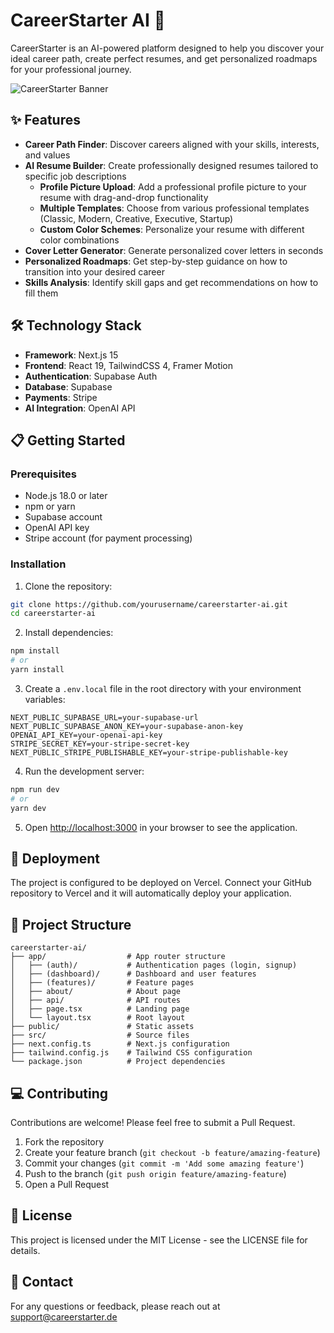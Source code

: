 # CareerStarter AI 🚀

CareerStarter is an AI-powered platform designed to help you discover your ideal career path, create perfect resumes, and get personalized roadmaps for your professional journey.

![CareerStarter Banner](https://placehold.co/1200x400/indigo/white?text=CareerStarter+AI)

## ✨ Features

- **Career Path Finder**: Discover careers aligned with your skills, interests, and values
- **AI Resume Builder**: Create professionally designed resumes tailored to specific job descriptions
  - **Profile Picture Upload**: Add a professional profile picture to your resume with drag-and-drop functionality
  - **Multiple Templates**: Choose from various professional templates (Classic, Modern, Creative, Executive, Startup)
  - **Custom Color Schemes**: Personalize your resume with different color combinations
- **Cover Letter Generator**: Generate personalized cover letters in seconds
- **Personalized Roadmaps**: Get step-by-step guidance on how to transition into your desired career
- **Skills Analysis**: Identify skill gaps and get recommendations on how to fill them

## 🛠️ Technology Stack

- **Framework**: Next.js 15
- **Frontend**: React 19, TailwindCSS 4, Framer Motion
- **Authentication**: Supabase Auth
- **Database**: Supabase
- **Payments**: Stripe
- **AI Integration**: OpenAI API

## 📋 Getting Started

### Prerequisites

- Node.js 18.0 or later
- npm or yarn
- Supabase account
- OpenAI API key
- Stripe account (for payment processing)

### Installation

1. Clone the repository:

```bash
git clone https://github.com/yourusername/careerstarter-ai.git
cd careerstarter-ai
```

2. Install dependencies:

```bash
npm install
# or
yarn install
```

3. Create a `.env.local` file in the root directory with your environment variables:

```
NEXT_PUBLIC_SUPABASE_URL=your-supabase-url
NEXT_PUBLIC_SUPABASE_ANON_KEY=your-supabase-anon-key
OPENAI_API_KEY=your-openai-api-key
STRIPE_SECRET_KEY=your-stripe-secret-key
NEXT_PUBLIC_STRIPE_PUBLISHABLE_KEY=your-stripe-publishable-key
```

4. Run the development server:

```bash
npm run dev
# or
yarn dev
```

5. Open [http://localhost:3000](http://localhost:3000) in your browser to see the application.

## 🚀 Deployment

The project is configured to be deployed on Vercel. Connect your GitHub repository to Vercel and it will automatically deploy your application.

## 📖 Project Structure

```
careerstarter-ai/
├── app/                  # App router structure
│   ├── (auth)/           # Authentication pages (login, signup)
│   ├── (dashboard)/      # Dashboard and user features
│   ├── (features)/       # Feature pages
│   ├── about/            # About page
│   ├── api/              # API routes
│   ├── page.tsx          # Landing page
│   └── layout.tsx        # Root layout
├── public/               # Static assets
├── src/                  # Source files
├── next.config.ts        # Next.js configuration
├── tailwind.config.js    # Tailwind CSS configuration
└── package.json          # Project dependencies
```

## 💻 Contributing

Contributions are welcome! Please feel free to submit a Pull Request.

1. Fork the repository
2. Create your feature branch (`git checkout -b feature/amazing-feature`)
3. Commit your changes (`git commit -m 'Add some amazing feature'`)
4. Push to the branch (`git push origin feature/amazing-feature`)
5. Open a Pull Request

## 📝 License

This project is licensed under the MIT License - see the LICENSE file for details.

## 📧 Contact

For any questions or feedback, please reach out at support@careerstarter.de
